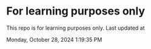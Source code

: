 # For learning purposes only
This repo is for learning purposes only.
Last updated at

Monday, October 28, 2024 1:19:35 PM

